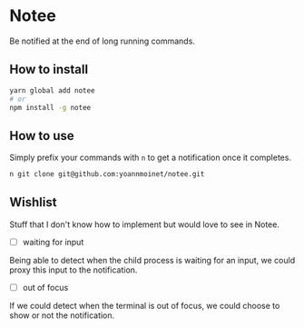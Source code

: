 # Notee
Be notified at the end of long running commands.

## How to install

```bash
yarn global add notee
# or
npm install -g notee
```

## How to use

Simply prefix your commands with `n` to get a notification once it completes.

```bash
n git clone git@github.com:yoannmoinet/notee.git
```

## Wishlist

Stuff that I don't know how to implement but would love to see in Notee.

- [ ] waiting for input

Being able to detect when the child process is waiting for an input, we could
proxy this input to the notification.
- [ ] out of focus

If we could detect when the terminal is out of focus, we could choose to show
or not the notification.
